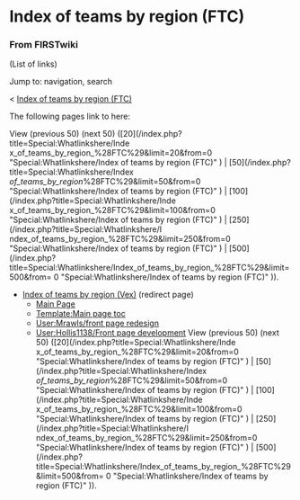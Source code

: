 # Index of teams by region (FTC)

### From FIRSTwiki

(List of links)

Jump to: navigation, search

&lt; [Index of teams by region
(FTC)](/index.php?title=Index_of_teams_by_region_%28FTC%29&redirect=no "Index
of teams by region \(FTC\)" )  

The following pages link to here:

View (previous 50) (next 50) ([20](/index.php?title=Special:Whatlinkshere/Inde
x_of_teams_by_region_%28FTC%29&limit=20&from=0 "Special:Whatlinkshere/Index of
teams by region \(FTC\)" ) | [50](/index.php?title=Special:Whatlinkshere/Index
_of_teams_by_region_%28FTC%29&limit=50&from=0 "Special:Whatlinkshere/Index of
teams by region \(FTC\)" ) | [100](/index.php?title=Special:Whatlinkshere/Inde
x_of_teams_by_region_%28FTC%29&limit=100&from=0 "Special:Whatlinkshere/Index
of teams by region \(FTC\)" ) | [250](/index.php?title=Special:Whatlinkshere/I
ndex_of_teams_by_region_%28FTC%29&limit=250&from=0
"Special:Whatlinkshere/Index of teams by region \(FTC\)" ) | [500](/index.php?
title=Special:Whatlinkshere/Index_of_teams_by_region_%28FTC%29&limit=500&from=
0 "Special:Whatlinkshere/Index of teams by region \(FTC\)" )).

  * [Index of teams by region (Vex)](/index.php?title=Index_of_teams_by_region_%28Vex%29&redirect=no "Index of teams by region \(Vex\)" ) (redirect page) 
    * [Main Page](Main_Page "Main Page" )
    * [Template:Main page toc](Template:Main_page_toc "Template:Main page toc" )
    * [User:Mrawls/front page redesign](User:Mrawls/front_page_redesign "User:Mrawls/front page redesign" )
    * [User:Hollis1138/Front page development](User:Hollis1138/Front_page_development "User:Hollis1138/Front page development" )
View (previous 50) (next 50) ([20](/index.php?title=Special:Whatlinkshere/Inde
x_of_teams_by_region_%28FTC%29&limit=20&from=0 "Special:Whatlinkshere/Index of
teams by region \(FTC\)" ) | [50](/index.php?title=Special:Whatlinkshere/Index
_of_teams_by_region_%28FTC%29&limit=50&from=0 "Special:Whatlinkshere/Index of
teams by region \(FTC\)" ) | [100](/index.php?title=Special:Whatlinkshere/Inde
x_of_teams_by_region_%28FTC%29&limit=100&from=0 "Special:Whatlinkshere/Index
of teams by region \(FTC\)" ) | [250](/index.php?title=Special:Whatlinkshere/I
ndex_of_teams_by_region_%28FTC%29&limit=250&from=0
"Special:Whatlinkshere/Index of teams by region \(FTC\)" ) | [500](/index.php?
title=Special:Whatlinkshere/Index_of_teams_by_region_%28FTC%29&limit=500&from=
0 "Special:Whatlinkshere/Index of teams by region \(FTC\)" )).

